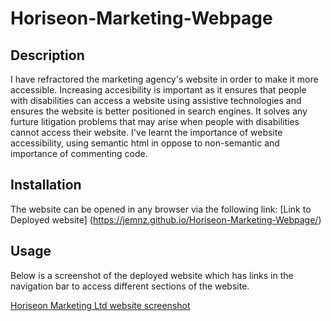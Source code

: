 # Horiseon-Marketing-Webpage

## Description
I have refractored the marketing agency's website in order to make it more accessible. Increasing accesibility is important as it ensures that people with disabilities can access a website using assistive technologies and ensures the website is better positioned in search engines. It solves any furture litigation problems that may arise when people with disabilities cannot access their website. I've learnt the importance of website accessibility, using semantic html in oppose to non-semantic and importance of commenting code.

## Installation
The website can be opened in any browser via the following link: 
[Link to Deployed website] (https://jemnz.github.io/Horiseon-Marketing-Webpage/)

## Usage
Below is a screenshot of the deployed website which has links in the navigation bar to access different sections of the website.

[Horiseon Marketing Ltd website screenshot](assets/images/Horiseon-Marketing-Ltd.png)






